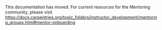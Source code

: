 This documentation has moved.  For current resources for the Mentoring community, please visit
https://docs.carpentries.org/topic_folders/instructor_development/mentoring_groups.html#mentor-onboarding

